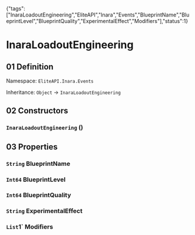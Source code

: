 {"tags":["InaraLoadoutEngineering","EliteAPI","Inara","Events","BlueprintName","BlueprintLevel","BlueprintQuality","ExperimentalEffect","Modifiers"],"status":1}

# InaraLoadoutEngineering

## 01 Definition

Namespace: `EliteAPI.Inara.Events`

Inheritance: `Object` → `InaraLoadoutEngineering`

## 02 Constructors

### `InaraLoadoutEngineering` ()

## 03 Properties

### `String` BlueprintName

### `Int64` BlueprintLevel

### `Int64` BlueprintQuality

### `String` ExperimentalEffect

### `List`1` Modifiers

